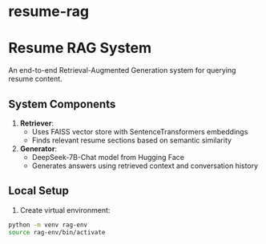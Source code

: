 # resume-rag

# Resume RAG System

An end-to-end Retrieval-Augmented Generation system for querying resume content.

## System Components
1. **Retriever**: 
   - Uses FAISS vector store with SentenceTransformers embeddings
   - Finds relevant resume sections based on semantic similarity
2. **Generator**: 
   - DeepSeek-7B-Chat model from Hugging Face
   - Generates answers using retrieved context and conversation history

## Local Setup
1. Create virtual environment:
```bash
python -m venv rag-env
source rag-env/bin/activate